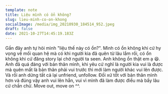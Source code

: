 ```yaml
---
template: note
title: Liệu mình có ổn không?
slug: lieu-minh-co-on-khong
socialImage: /media/img_20210930_184514_952.jpeg
draft: false
date: 2021-10-27T14:45:19.183Z
---
```

Gần đây anh tự hỏi mình "liệu thế này có ổn?". Mình có ổn không khi cứ hy vọng về mối quan hệ mà có khi người kia đã quên từ lâu lắm rồi, có ổn không khi cứ đăng story lại chờ người ta seen. Anh không ổn thật em ạ 😆. Anh đã quá đáng với bản thân mình, khi yêu cứ nghĩ là người kia vui là được mà quên mất là bản thân phải vui trước thì mới làm người khác vui lên được. Và rồi anh dừng tất cả lại unfriend, unfollow. Đối xử tốt với bản thân mình hơn và đúng vậy anh vui lên hẳn, vui vì mình đã làm được điều mà bấy lâu cứ chần chừ. Move out, move on ^^.